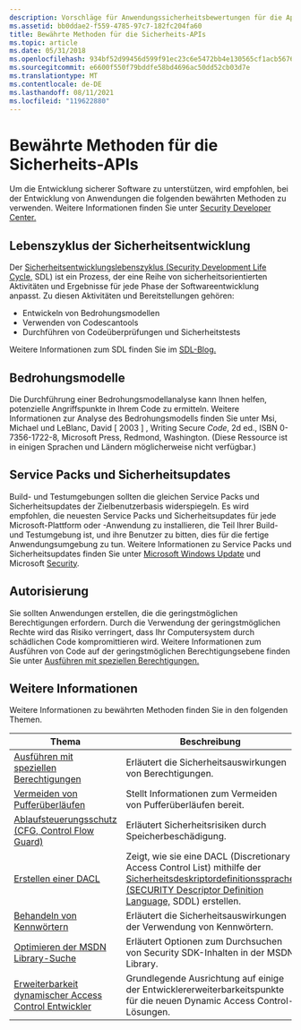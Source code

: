 ```yaml
---
description: Vorschläge für Anwendungssicherheitsbewertungen für die App-Entwicklung von Windows Sicherheitssoftware und sichere Softwareentwicklung, einschließlich Anwendungssicherheitstests.
ms.assetid: bb0ddae2-f559-4785-97c7-182fc204fa60
title: Bewährte Methoden für die Sicherheits-APIs
ms.topic: article
ms.date: 05/31/2018
ms.openlocfilehash: 934bf52d99456d599f91ec23c6e5472bb4e130565cf1acb56763f29f6396c0b6
ms.sourcegitcommit: e6600f550f79bddfe58bd4696ac50dd52cb03d7e
ms.translationtype: MT
ms.contentlocale: de-DE
ms.lasthandoff: 08/11/2021
ms.locfileid: "119622880"
---
```

# <a name="best-practices-for-the-security-apis"></a>Bewährte Methoden für die Sicherheits-APIs

Um die Entwicklung sicherer Software zu unterstützen, wird empfohlen, bei der Entwicklung von Anwendungen die folgenden bewährten Methoden zu verwenden. Weitere Informationen finden Sie unter [Security Developer Center.](https://msdn.microsoft.com/security/default.aspx)

## <a name="security-development-life-cycle"></a>Lebenszyklus der Sicherheitsentwicklung

Der [Sicherheitsentwicklungslebenszyklus (Security Development Life Cycle,](/previous-versions/ms995349(v=msdn.10)) SDL) ist ein Prozess, der eine Reihe von sicherheitsorientierten Aktivitäten und Ergebnisse für jede Phase der Softwareentwicklung anpasst. Zu diesen Aktivitäten und Bereitstellungen gehören:

-   Entwickeln von Bedrohungsmodellen
-   Verwenden von Codescantools
-   Durchführen von Codeüberprüfungen und Sicherheitstests

Weitere Informationen zum SDL finden Sie im [SDL-Blog.](https://blogs.msdn.com/sdl/archive/2007/04/26/welcome-to-the-sdl-blog.aspx)

## <a name="threat-models"></a>Bedrohungsmodelle

Die Durchführung einer Bedrohungsmodellanalyse kann Ihnen helfen, potenzielle Angriffspunkte in Ihrem Code zu ermitteln. Weitere Informationen zur Analyse des Bedrohungsmodells finden Sie unter Msi, Michael und LeBlanc, David \[ 2003 \] , Writing Secure *Code*, 2d ed., ISBN 0-7356-1722-8, Microsoft Press, Redmond, Washington. (Diese Ressource ist in einigen Sprachen und Ländern möglicherweise nicht verfügbar.)

## <a name="service-packs-and-security-updates"></a>Service Packs und Sicherheitsupdates

Build- und Testumgebungen sollten die gleichen Service Packs und Sicherheitsupdates der Zielbenutzerbasis widerspiegeln. Es wird empfohlen, die neuesten Service Packs und Sicherheitsupdates für jede Microsoft-Plattform oder -Anwendung zu installieren, die Teil Ihrer Build- und Testumgebung ist, und ihre Benutzer zu bitten, dies für die fertige Anwendungsumgebung zu tun. Weitere Informationen zu Service Packs und Sicherheitsupdates finden Sie unter [Microsoft Windows Update](https://www.update.microsoft.com/microsoftupdate/v6/vistadefault.aspx?ln=en-us) und Microsoft [Security](https://www.microsoft.com/security).

## <a name="authorization"></a>Autorisierung

Sie sollten Anwendungen erstellen, die die geringstmöglichen Berechtigungen erfordern. Durch die Verwendung der geringstmöglichen Rechte wird das Risiko verringert, dass Ihr Computersystem durch schädlichen Code kompromittieren wird. Weitere Informationen zum Ausführen von Code auf der geringstmöglichen Berechtigungsebene finden Sie unter [Ausführen mit speziellen Berechtigungen.](running-with-special-privileges.md)

## <a name="more-information"></a>Weitere Informationen

Weitere Informationen zu bewährten Methoden finden Sie in den folgenden Themen.



| Thema                                                                                                                        | Beschreibung                                                                                                                                                                                |
|------------------------------------------------------------------------------------------------------------------------------|--------------------------------------------------------------------------------------------------------------------------------------------------------------------------------------------|
| [Ausführen mit speziellen Berechtigungen](running-with-special-privileges.md)<br/>                                            | Erläutert die Sicherheitsauswirkungen von Berechtigungen.<br/>                                                                                                                                  |
| [Vermeiden von Pufferüberläufen](avoiding-buffer-overruns.md)<br/>                                                          | Stellt Informationen zum Vermeiden von Pufferüberläufen bereit.<br/>                                                                                                                            |
| [Ablaufsteuerungsschutz (CFG, Control Flow Guard) ](control-flow-guard.md)<br/>                                                                | Erläutert Sicherheitsrisiken durch Speicherbeschädigung.<br/>                                                                                                                                    |
| [Erstellen einer DACL](creating-a-dacl.md)<br/>                                                                            | Zeigt, wie sie eine DACL (Discretionary Access Control List) mithilfe der [Sicherheitsdeskriptordefinitionssprache (SECURITY Descriptor Definition Language,](/windows/desktop/SecAuthZ/security-descriptor-definition-language) SDDL) erstellen.<br/> |
| [Behandeln von Kennwörtern](handling-passwords.md)<br/>                                                                      | Erläutert die Sicherheitsauswirkungen der Verwendung von Kennwörtern.<br/>                                                                                                                             |
| [Optimieren der MSDN Library-Suche](how-to-optimize-your-msdn-library-search.md)<br/>                          | Erläutert Optionen zum Durchsuchen von Security SDK-Inhalten in der MSDN Library.<br/>                                                                                                           |
| [Erweiterbarkeit dynamischer Access Control Entwickler](/previous-versions/windows/desktop/dacx/dynamic-access-control-developer-extensibility-roadmap)<br/> | Grundlegende Ausrichtung auf einige der Entwicklererweiterbarkeitspunkte für die neuen Dynamic Access Control-Lösungen.<br/>                                                                   |



 

 

